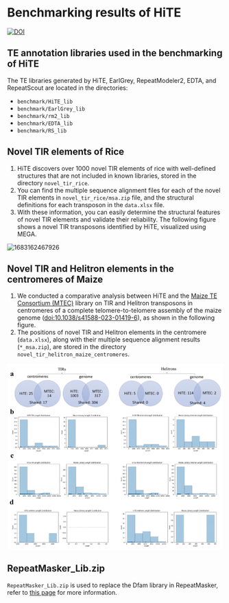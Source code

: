# Benchmarking results of HiTE
[![DOI](https://zenodo.org/badge/468570278.svg)](https://zenodo.org/doi/10.5281/zenodo.10068147)

## TE annotation libraries used in the benchmarking of HiTE
The TE libraries generated by HiTE, EarlGrey, RepeatModeler2, EDTA, and RepeatScout are located in the directories:
* `benchmark/HiTE_lib`
* `benchmark/EarlGrey_lib`
* `benchmark/rm2_lib`
* `benchmark/EDTA_lib`
* `benchmark/RS_lib`

## Novel TIR elements of Rice
1. HiTE discovers over 1000 novel TIR elements of rice with well-defined structures that are not included in known libraries, stored in the directory `novel_tir_rice`.
2. You can find the multiple sequence alignment files for each of the novel TIR elements in `novel_tir_rice/msa.zip` file, and the structural definitions for each transposon in the `data.xlsx` file.
3. With these information, you can easily determine the structural features of novel TIR elements and validate their reliability. The following figure shows a novel TIR transposons identified by HiTE, visualized using MEGA.

![1683162467926](https://user-images.githubusercontent.com/22925278/236084352-664099d8-b825-4319-9db8-188ec9febe48.png)

## Novel TIR and Helitron elements in the centromeres of Maize
1. We conducted a comparative analysis between HiTE and the [Maize TE Consortium (MTEC)](https://github.com/oushujun/MTEC) library on TIR and Helitron transposons in centromeres of a complete telomere-to-telomere assembly of the maize genome ([doi:10.1038/s41588-023-01419-6](https://doi.org/10.1038/s41588-023-01419-6)), as shown in the following figure.
2. The positions of novel TIR and Helitron elements in the centromere (`data.xlsx`), along with their multiple sequence alignment results (`*_msa.zip`), are stored in the directory `novel_tir_helitron_maize_centromeres`.

![img_1.png](img_1.png)

## RepeatMasker_Lib.zip
`RepeatMasker_Lib.zip` is used to replace the Dfam library in RepeatMasker, refer to [this page](https://github.com/CSU-KangHu/HiTE#classified) for more information.
